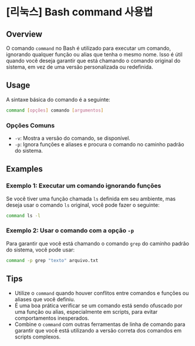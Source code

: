 # [리눅스] Bash command 사용법

## Overview
O comando `command` no Bash é utilizado para executar um comando, ignorando qualquer função ou alias que tenha o mesmo nome. Isso é útil quando você deseja garantir que está chamando o comando original do sistema, em vez de uma versão personalizada ou redefinida.

## Usage
A sintaxe básica do comando é a seguinte:

```bash
command [opções] comando [argumentos]
```

### Opções Comuns
- `-v`: Mostra a versão do comando, se disponível.
- `-p`: Ignora funções e aliases e procura o comando no caminho padrão do sistema.

## Examples
### Exemplo 1: Executar um comando ignorando funções
Se você tiver uma função chamada `ls` definida em seu ambiente, mas deseja usar o comando `ls` original, você pode fazer o seguinte:

```bash
command ls -l
```

### Exemplo 2: Usar o comando com a opção `-p`
Para garantir que você está chamando o comando `grep` do caminho padrão do sistema, você pode usar:

```bash
command -p grep "texto" arquivo.txt
```

## Tips
- Utilize o `command` quando houver conflitos entre comandos e funções ou aliases que você definiu.
- É uma boa prática verificar se um comando está sendo ofuscado por uma função ou alias, especialmente em scripts, para evitar comportamentos inesperados.
- Combine o `command` com outras ferramentas de linha de comando para garantir que você está utilizando a versão correta dos comandos em scripts complexos.